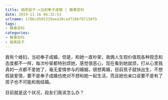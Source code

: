 ```yaml
---
title: 搞笑段子->当初奉子成婚 | 糗事百科
date: 2019-11-16 06:32:53
urlname: 1786cd505319aea38cad726bf87158fb
tags: 
- 糗事百科
categories:
- 糗事百科
- 搞笑段子
---
```

我有个媳妇，当初奉子成婚，但是，和她一直吵架，我俩人生观价值观各种观念和态度都不一样，每次吵架都特别烦她，感觉很恶心，现在看到她就烦，打从心里我真的一点都不爱她了，毫无爱情参与的婚姻，很想离婚，目前孩子就快出生，不想假装爱情，要不是奉子成婚也绝对不想和她一起生活，而且她也亲口说要不是有了孩子也不可能和我结婚。

目前就是这个状况，段友们我该怎么办？


